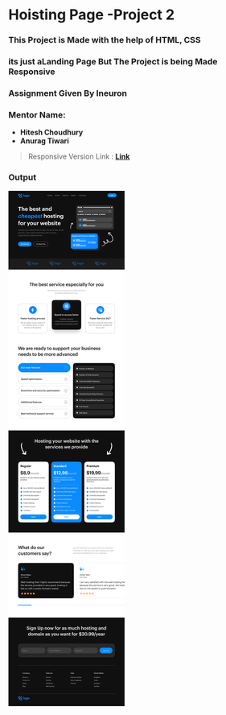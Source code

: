 # Hoisting Page -Project 2

### This Project is Made with the help of HTML, CSS
### its just aLanding Page But The Project is being Made Responsive
### Assignment Given By Ineuron 
### Mentor Name: 
- **Hitesh Choudhury**
- **Anurag Tiwari**

>Responsive Version Link : **[Link](https://hoistingwebsite-ineuronproject.netlify.app/)**  

### Output
![Project 2](./Hosting%20Landing%20Page.png)

